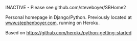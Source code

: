INACTIVE - Please see github.com/steveboyer/SBHome2

Personal homepage in Django/Python. Previously located at www.stephenboyer.com, running on Heroku.

Based on https://github.com/heroku/python-getting-started
